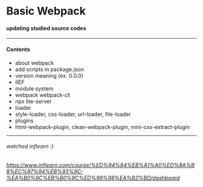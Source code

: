 # Basic Webpack

#### updating studied source codes

------------
#### Contents
- about webpack
- add scripts in package.json
- version meaning (ex. 0.0.0)
- IIEF
- module system
- webpack webpack-cli 
- npx lite-server
- loader
- style-loader, css-loader, url-loader, file-loader
- plugins
- html-webpack-plugin, clean-webpack-plugin, mini-css-extract-plugin 


------------
###### watched inflearn :)
###### https://www.inflearn.com/course/%ED%94%84%EB%A1%A0%ED%8A%B8%EC%97%94%EB%93%9C-%EA%B0%9C%EB%B0%9C%ED%99%98%EA%B2%BD/dashboard